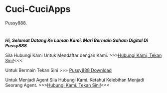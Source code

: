<html>
<body>

<h1>Cuci-CuciApps</h1>
<p>Pussy888.</p>

<h1 style="background-color:LightGray;"></h1>

</body>
</html>



**_Hi, Selamat Datang Ke Laman Kami. Mari Bermain Saham Digital Di Pussy888_**

Sila Hubungi Kami Untuk Mendaftar dengan Kami. >>>[Hubungi Kami, Tekan Sini!](https://t.me.com/RCrew6117)<<<


Untuk Bermain Tekan Sini >>>
[Pussy888 Download](http://dr1.pussy888.com/)



Untuk Menjadi Agent Sila Hubungi Kami. Ketahui Kelebihan Menjadi Seorang Agent. >>>[Hubungi Kami, Tekan Sini!](https://t.me.com/RCrew6117)<<<

